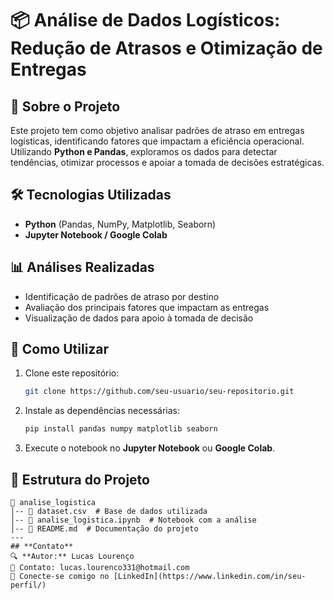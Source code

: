 # 📦 Análise de Dados Logísticos: Redução de Atrasos e Otimização de Entregas

## 📌 Sobre o Projeto
Este projeto tem como objetivo analisar padrões de atraso em entregas logísticas, identificando fatores que impactam a eficiência operacional. Utilizando **Python e Pandas**, exploramos os dados para detectar tendências, otimizar processos e apoiar a tomada de decisões estratégicas.

## 🛠 Tecnologias Utilizadas
- **Python** (Pandas, NumPy, Matplotlib, Seaborn)
- **Jupyter Notebook / Google Colab**

## 📊 Análises Realizadas
- Identificação de padrões de atraso por destino
- Avaliação dos principais fatores que impactam as entregas
- Visualização de dados para apoio à tomada de decisão

## 🚀 Como Utilizar
1. Clone este repositório:
   ```bash
   git clone https://github.com/seu-usuario/seu-repositorio.git
   ```
2. Instale as dependências necessárias:
   ```bash
   pip install pandas numpy matplotlib seaborn
   ```
3. Execute o notebook no **Jupyter Notebook** ou **Google Colab**.

## 📂 Estrutura do Projeto
```
📁 analise_logistica
│-- 📄 dataset.csv  # Base de dados utilizada
│-- 📄 analise_logistica.ipynb  # Notebook com a análise
│-- 📄 README.md  # Documentação do projeto
---
## **Contato**
🔍 **Autor:** Lucas Lourenço
📧 Contato: lucas.lourenco331@hotmail.com
📌 Conecte-se comigo no [LinkedIn](https://www.linkedin.com/in/seu-perfil/)
